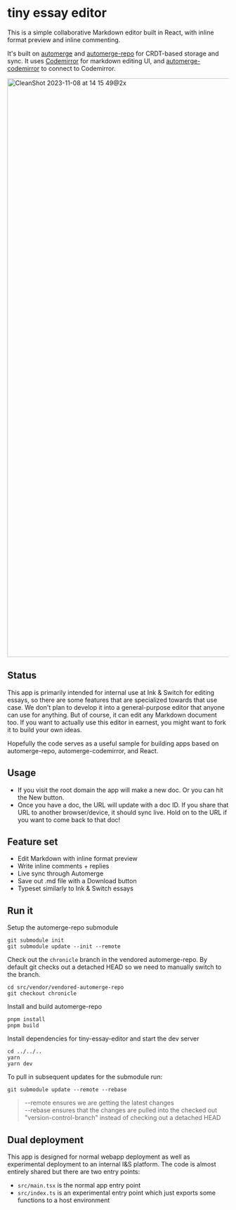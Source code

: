 # tiny essay editor

This is a simple collaborative Markdown editor built in React, with inline format preview and inline commenting.

It's built on [automerge](https://github.com/automerge/automerge) and [automerge-repo](https://github.com/automerge/automerge-repo) for CRDT-based storage and sync. It uses [Codemirror](https://codemirror.net/) for markdown editing UI, and [automerge-codemirror](https://github.com/automerge/automerge-codemirror) to connect to Codemirror.

<img width="1318" alt="CleanShot 2023-11-08 at 14 15 49@2x" src="https://github.com/inkandswitch/tiny-essay-editor/assets/934016/672e0642-0ecd-47f6-8595-be2629a4e265">

## Status

This app is primarily intended for internal use at Ink & Switch for editing essays, so there are some features that are specialized towards that use case. We don't plan to develop it into a general-purpose editor that anyone can use for anything. But of course, it can edit any Markdown document too. If you want to actually use this editor in earnest, you might want to fork it to build your own ideas.

Hopefully the code serves as a useful sample for building apps based on automerge-repo, automerge-codemirror, and React.

## Usage

- If you visit the root domain the app will make a new doc. Or you can hit the New button.
- Once you have a doc, the URL will update with a doc ID. If you share that URL to another browser/device, it should sync live. Hold on to the URL if you want to come back to that doc!

## Feature set

- Edit Markdown with inline format preview
- Write inline comments + replies
- Live sync through Automerge
- Save out .md file with a Download button
- Typeset similarly to Ink & Switch essays

## Run it

Setup the automerge-repo submodule

```
git submodule init
git submodule update --init --remote
```

Check out the `chronicle` branch in the vendored automerge-repo. By default git checks out a detached HEAD so we need to manually switch to the branch.

```
cd src/vendor/vendored-automerge-repo
git checkout chronicle
```

Install and build automerge-repo

```
pnpm install
pnpm build
```

Install dependencies for tiny-essay-editor and start the dev server

```
cd ../../..
yarn
yarn dev
```

To pull in subsequent updates for the submodule run:

```
git submodule update --remote --rebase
```

> --remote ensures we are getting the latest changes <br>
> --rebase ensures that the changes are pulled into the checked out "version-control-branch" instead of checking out a detached HEAD

## Dual deployment

This app is designed for normal webapp deployment as well as experimental deployment to an internal I&S platform. The code is almost entirely shared but there are two entry points:

- `src/main.tsx` is the normal app entry point
- `src/index.ts` is an experimental entry point which just exports some functions to a host environment



